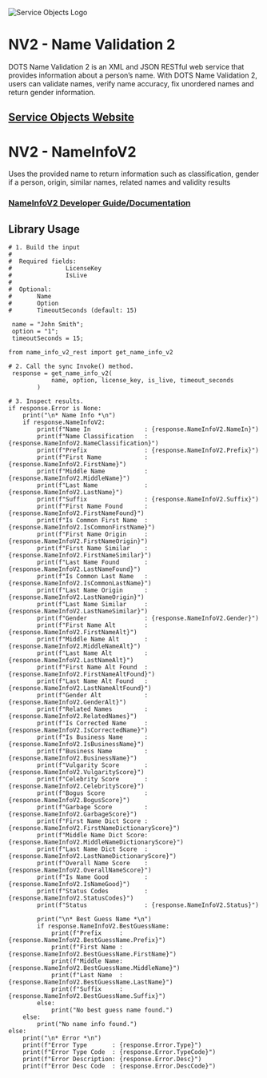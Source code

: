﻿![Service Objects Logo](https://www.serviceobjects.com/wp-content/uploads/2021/05/SO-Logo-with-TM.gif "Service Objects Logo")

# NV2 - Name Validation 2

DOTS Name Validation 2 is an XML and JSON RESTful web service that provides information about a person’s name. With DOTS Name Validation 2, users can validate names, verify name accuracy, fix unordered names and return gender information.

## [Service Objects Website](https://serviceobjects.com)

# NV2 - NameInfoV2

Uses the provided name to return information such as classification, gender if a person, origin, similar names, related names and validity results

### [NameInfoV2 Developer Guide/Documentation](https://www.serviceobjects.com/docs/dots-name-validation-2/nv2-operations/nv2-nameinfov2-recommended/)

## Library Usage

```
# 1. Build the input
#
#  Required fields:
#               LicenseKey
#               IsLive
# 
#  Optional:
#       Name
#       Option
#       TimeoutSeconds (default: 15)

 name = "John Smith";
 option = "1";
 timeoutSeconds = 15;

from name_info_v2_rest import get_name_info_v2

# 2. Call the sync Invoke() method.
 response = get_name_info_v2(
            name, option, license_key, is_live, timeout_seconds
        )

# 3. Inspect results.
if response.Error is None:
    print("\n* Name Info *\n")
    if response.NameInfoV2:
        print(f"Name In               : {response.NameInfoV2.NameIn}")
        print(f"Name Classification   : {response.NameInfoV2.NameClassification}")
        print(f"Prefix                : {response.NameInfoV2.Prefix}")
        print(f"First Name            : {response.NameInfoV2.FirstName}")
        print(f"Middle Name           : {response.NameInfoV2.MiddleName}")
        print(f"Last Name             : {response.NameInfoV2.LastName}")
        print(f"Suffix                : {response.NameInfoV2.Suffix}")
        print(f"First Name Found      : {response.NameInfoV2.FirstNameFound}")
        print(f"Is Common First Name  : {response.NameInfoV2.IsCommonFirstName}")
        print(f"First Name Origin     : {response.NameInfoV2.FirstNameOrigin}")
        print(f"First Name Similar    : {response.NameInfoV2.FirstNameSimilar}")
        print(f"Last Name Found       : {response.NameInfoV2.LastNameFound}")
        print(f"Is Common Last Name   : {response.NameInfoV2.IsCommonLastName}")
        print(f"Last Name Origin      : {response.NameInfoV2.LastNameOrigin}")
        print(f"Last Name Similar     : {response.NameInfoV2.LastNameSimilar}")
        print(f"Gender                : {response.NameInfoV2.Gender}")
        print(f"First Name Alt        : {response.NameInfoV2.FirstNameAlt}")
        print(f"Middle Name Alt       : {response.NameInfoV2.MiddleNameAlt}")
        print(f"Last Name Alt         : {response.NameInfoV2.LastNameAlt}")
        print(f"First Name Alt Found  : {response.NameInfoV2.FirstNameAltFound}")
        print(f"Last Name Alt Found   : {response.NameInfoV2.LastNameAltFound}")
        print(f"Gender Alt            : {response.NameInfoV2.GenderAlt}")
        print(f"Related Names         : {response.NameInfoV2.RelatedNames}")
        print(f"Is Corrected Name     : {response.NameInfoV2.IsCorrectedName}")
        print(f"Is Business Name      : {response.NameInfoV2.IsBusinessName}")
        print(f"Business Name         : {response.NameInfoV2.BusinessName}")
        print(f"Vulgarity Score       : {response.NameInfoV2.VulgarityScore}")
        print(f"Celebrity Score       : {response.NameInfoV2.CelebrityScore}")
        print(f"Bogus Score           : {response.NameInfoV2.BogusScore}")
        print(f"Garbage Score         : {response.NameInfoV2.GarbageScore}")
        print(f"First Name Dict Score : {response.NameInfoV2.FirstNameDictionaryScore}")
        print(f"Middle Name Dict Score: {response.NameInfoV2.MiddleNameDictionaryScore}")
        print(f"Last Name Dict Score  : {response.NameInfoV2.LastNameDictionaryScore}")
        print(f"Overall Name Score    : {response.NameInfoV2.OverallNameScore}")
        print(f"Is Name Good          : {response.NameInfoV2.IsNameGood}")
        print(f"Status Codes          : {response.NameInfoV2.StatusCodes}")
        print(f"Status                : {response.NameInfoV2.Status}")

        print("\n* Best Guess Name *\n")
        if response.NameInfoV2.BestGuessName:
            print(f"Prefix     : {response.NameInfoV2.BestGuessName.Prefix}")
            print(f"First Name : {response.NameInfoV2.BestGuessName.FirstName}")
            print(f"Middle Name: {response.NameInfoV2.BestGuessName.MiddleName}")
            print(f"Last Name  : {response.NameInfoV2.BestGuessName.LastName}")
            print(f"Suffix     : {response.NameInfoV2.BestGuessName.Suffix}")
        else:
            print("No best guess name found.")
    else:
        print("No name info found.")
else:
    print("\n* Error *\n")
    print(f"Error Type       : {response.Error.Type}")
    print(f"Error Type Code  : {response.Error.TypeCode}")
    print(f"Error Description: {response.Error.Desc}")
    print(f"Error Desc Code  : {response.Error.DescCode}")
```

